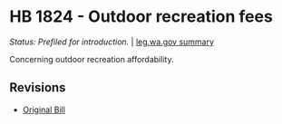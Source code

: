 # HB 1824 - Outdoor recreation fees
*Status: Prefiled for introduction.* | [leg.wa.gov summary](https://app.leg.wa.gov/billsummary?BillNumber=1824&Year=2021)

Concerning outdoor recreation affordability.

## Revisions
* [Original Bill](1/)